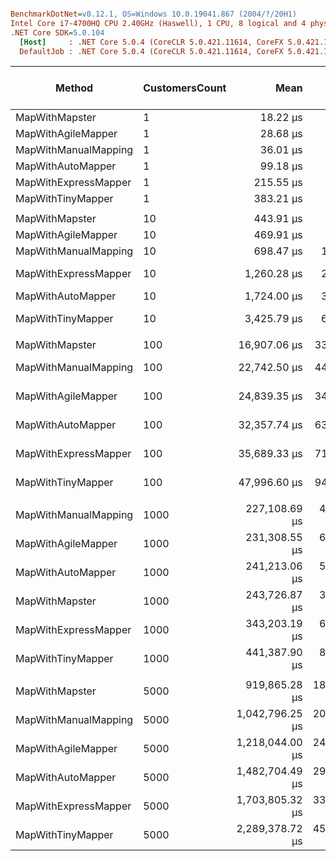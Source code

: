 ``` ini

BenchmarkDotNet=v0.12.1, OS=Windows 10.0.19041.867 (2004/?/20H1)
Intel Core i7-4700HQ CPU 2.40GHz (Haswell), 1 CPU, 8 logical and 4 physical cores
.NET Core SDK=5.0.104
  [Host]     : .NET Core 5.0.4 (CoreCLR 5.0.421.11614, CoreFX 5.0.421.11614), X64 RyuJIT
  DefaultJob : .NET Core 5.0.4 (CoreCLR 5.0.421.11614, CoreFX 5.0.421.11614), X64 RyuJIT


```
|               Method | CustomersCount |            Mean |         Error |        StdDev | Ratio | RatioSD | Rank |       Gen 0 |      Gen 1 |    Gen 2 |    Allocated | Completed Work Items | Lock Contentions |
|--------------------- |--------------- |----------------:|--------------:|--------------:|------:|--------:|-----:|------------:|-----------:|---------:|-------------:|---------------------:|-----------------:|
|       MapWithMapster |              1 |        18.22 μs |      0.379 μs |      1.117 μs |  0.51 |    0.04 |    1 |     17.8833 |          - |        - |      54.8 KB |               0.0001 |                - |
|   MapWithAgileMapper |              1 |        28.68 μs |      1.834 μs |      5.172 μs |  0.78 |    0.14 |    2 |           - |          - |        - |     16.54 KB |                    - |                - |
| MapWithManualMapping |              1 |        36.01 μs |      0.702 μs |      1.434 μs |  1.00 |    0.00 |    3 |     27.2217 |     8.9111 |        - |      84.3 KB |               0.0001 |                - |
|    MapWithAutoMapper |              1 |        99.18 μs |      1.982 μs |      2.713 μs |  2.71 |    0.14 |    4 |     23.5596 |          - |        - |     72.49 KB |               0.0002 |                - |
| MapWithExpressMapper |              1 |       215.55 μs |      4.235 μs |      8.555 μs |  5.99 |    0.38 |    5 |     53.2227 |    25.8789 |        - |     260.2 KB |               0.0005 |                - |
|    MapWithTinyMapper |              1 |       383.21 μs |      7.582 μs |     16.643 μs | 10.64 |    0.54 |    6 |     58.1055 |    19.0430 |        - |    238.73 KB |               0.0010 |                - |
|                      |                |                 |               |               |       |         |      |             |            |          |              |                      |                  |
|       MapWithMapster |             10 |       443.91 μs |      6.903 μs |      6.119 μs |  0.63 |    0.01 |    1 |    127.4414 |    63.4766 |        - |    780.73 KB |               0.0010 |                - |
|   MapWithAgileMapper |             10 |       469.91 μs |      9.306 μs |     22.652 μs |  0.67 |    0.04 |    2 |    101.5625 |    50.7813 |        - |    623.09 KB |               0.0010 |                - |
| MapWithManualMapping |             10 |       698.47 μs |     10.972 μs |      8.566 μs |  1.00 |    0.00 |    3 |    158.2031 |    79.1016 |        - |    969.82 KB |               0.0020 |                - |
| MapWithExpressMapper |             10 |     1,260.28 μs |     24.980 μs |     33.347 μs |  1.82 |    0.05 |    4 |    191.4063 |    95.7031 |        - |   1172.55 KB |               0.0039 |                - |
|    MapWithAutoMapper |             10 |     1,724.00 μs |     34.379 μs |     75.463 μs |  2.41 |    0.11 |    5 |    152.3438 |    76.1719 |        - |    930.97 KB |               0.0039 |                - |
|    MapWithTinyMapper |             10 |     3,425.79 μs |     67.883 μs |    144.663 μs |  4.95 |    0.24 |    6 |    281.2500 |   140.6250 |        - |   1731.44 KB |               0.0078 |                - |
|                      |                |                 |               |               |       |         |      |             |            |          |              |                      |                  |
|       MapWithMapster |            100 |    16,907.06 μs |    337.846 μs |    439.295 μs |  0.74 |    0.03 |    1 |   1375.0000 |   562.5000 | 156.2500 |    7448.1 KB |               0.0625 |                - |
| MapWithManualMapping |            100 |    22,742.50 μs |    448.545 μs |  1,003.235 μs |  1.00 |    0.00 |    2 |   1562.5000 |   656.2500 | 187.5000 |   8434.32 KB |               0.0625 |                - |
|   MapWithAgileMapper |            100 |    24,839.35 μs |    341.843 μs |    285.455 μs |  1.05 |    0.03 |    3 |   1656.2500 |   687.5000 | 187.5000 |   9011.71 KB |               0.0625 |                - |
|    MapWithAutoMapper |            100 |    32,357.74 μs |    630.562 μs |  1,650.072 μs |  1.44 |    0.09 |    4 |   1562.5000 |   656.2500 | 187.5000 |   8490.65 KB |               0.0625 |                - |
| MapWithExpressMapper |            100 |    35,689.33 μs |    710.686 μs |    846.022 μs |  1.55 |    0.07 |    5 |   2142.8571 |   857.1429 | 214.2857 |  11970.56 KB |               0.1429 |                - |
|    MapWithTinyMapper |            100 |    47,996.60 μs |    948.492 μs |  1,298.306 μs |  2.10 |    0.12 |    6 |   2454.5455 |   909.0909 | 181.8182 |  13882.18 KB |               0.1818 |                - |
|                      |                |                 |               |               |       |         |      |             |            |          |              |                      |                  |
| MapWithManualMapping |           1000 |   227,108.69 μs |  4,503.014 μs |  8,119.862 μs |  1.00 |    0.00 |    1 |  13333.3333 |  4333.3333 |        - |  81869.42 KB |               1.0000 |                - |
|   MapWithAgileMapper |           1000 |   231,308.55 μs |  6,122.542 μs | 17,762.606 μs |  1.01 |    0.09 |    1 |  14000.0000 |  5000.0000 |        - |  86380.41 KB |               3.0000 |                - |
|    MapWithAutoMapper |           1000 |   241,213.06 μs |  5,733.373 μs | 16,904.981 μs |  1.08 |    0.09 |    2 |  13000.0000 |  4000.0000 |        - |  80040.34 KB |               3.0000 |                - |
|       MapWithMapster |           1000 |   243,726.87 μs |  3,502.313 μs |  3,104.709 μs |  1.09 |    0.04 |    2 |  12750.0000 |  4500.0000 | 250.0000 |  76546.07 KB |               0.7500 |                - |
| MapWithExpressMapper |           1000 |   343,203.19 μs |  6,702.853 μs | 15,799.412 μs |  1.53 |    0.11 |    3 |  19000.0000 |  6000.0000 |        - | 116856.67 KB |               3.0000 |                - |
|    MapWithTinyMapper |           1000 |   441,387.90 μs |  8,008.066 μs |  7,864.991 μs |  1.95 |    0.08 |    4 |  22000.0000 |  7000.0000 |        - | 134498.32 KB |               3.0000 |                - |
|                      |                |                 |               |               |       |         |      |             |            |          |              |                      |                  |
|       MapWithMapster |           5000 |   919,865.28 μs | 18,636.363 μs | 52,258.359 μs |  0.88 |    0.07 |    1 |  65000.0000 | 22000.0000 |        - | 396969.99 KB |               3.0000 |                - |
| MapWithManualMapping |           5000 | 1,042,796.25 μs | 20,585.571 μs | 50,882.430 μs |  1.00 |    0.00 |    2 |  68000.0000 | 23000.0000 |        - | 414357.07 KB |               3.0000 |                - |
|   MapWithAgileMapper |           5000 | 1,218,044.00 μs | 24,075.465 μs | 57,683.276 μs |  1.17 |    0.08 |    3 |  69000.0000 | 23000.0000 |        - | 424018.48 KB |               3.0000 |                - |
|    MapWithAutoMapper |           5000 | 1,482,704.49 μs | 29,103.582 μs | 58,790.672 μs |  1.42 |    0.09 |    4 |  67000.0000 | 22000.0000 |        - |  410440.9 KB |               3.0000 |                - |
| MapWithExpressMapper |           5000 | 1,703,805.32 μs | 33,863.649 μs | 77,124.664 μs |  1.63 |    0.10 |    5 |  96000.0000 | 33000.0000 |        - |    585714 KB |               3.0000 |                - |
|    MapWithTinyMapper |           5000 | 2,289,378.72 μs | 45,091.275 μs | 67,490.497 μs |  2.16 |    0.12 |    6 | 114000.0000 | 38000.0000 |        - | 697537.63 KB |               3.0000 |                - |
